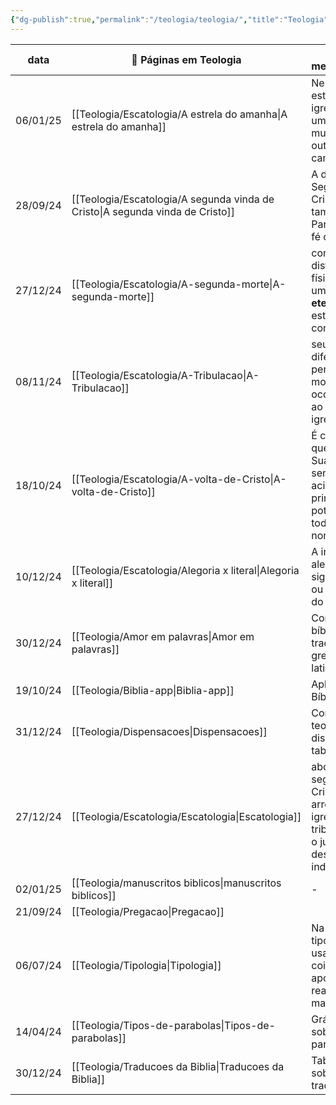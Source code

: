 ```yaml
---
{"dg-publish":true,"permalink":"/teologia/teologia/","title":"Teologia","metatags":{"description":"Estudos teológicos da Bíblia"},"pinned":true,"updated":"2025-01-19T17:59:34.812-03:00"}
---
```




| data     | 📖 Páginas em Teologia                                                           | dg-metatags.description                                                                                                                                   |
| -------- | -------------------------------------------------------------------------------- | --------------------------------------------------------------------------------------------------------------------------------------------------------- |
| 06/01/25 | [[Teologia/Escatologia/A estrela do amanha\|A estrela do amanha]]             | Nesta visão, Jesus está prometendo à igreja que ela será uma luz para o mundo e guiará os outros em seu caminho.                                          |
| 28/09/24 | [[Teologia/Escatologia/A segunda vinda de Cristo\|A segunda vinda de Cristo]] | A doutrina do Segundo Advento de Cristo, conhecida também como Parousia, é central na fé cristã                                                           |
| 27/12/24 | [[Teologia/Escatologia/A-segunda-morte\|A-segunda-morte]]                     | como um evento distinto da morte física, representando uma **separação eterna de Deus** e um estado de condenação.                                        |
| 08/11/24 | [[Teologia/Escatologia/A-Tribulacao\|A-Tribulacao]]                           | seus propósitos e diferentes perspectivas sobre o momento em que ela ocorrerá em relação ao arrebatamento da igreja.                                      |
| 18/10/24 | [[Teologia/Escatologia/A-volta-de-Cristo\|A-volta-de-Cristo]]                 | É chegada a hora em que Cristo ocupa a Sua devida posição, sendo glorificado acima dos principados e potestades, e sobre todo o nome que se nomeia        |
| 10/12/24 | [[Teologia/Escatologia/Alegoria x literal\|Alegoria x literal]]               | A interpretação alegórica busca um significado simbólico ou espiritual por trás do texto literal                                                          |
| 30/12/24 | [[Teologia/Amor em palavras\|Amor em palavras]]                               | Como a palavra bíblica amor foi traduzida a partir do grego, hebraico e latim                                                                             |
| 19/10/24 | [[Teologia/Biblia-app\|Biblia-app]]                                           | Aplicativo para ler a Bíblia                                                                                                                              |
| 31/12/24 | [[Teologia/Dispensacoes\|Dispensacoes]]                                       | Comparação da teoria das eras ou dispensações em tabela                                                                                                   |
| 27/12/24 | [[Teologia/Escatologia/Escatologia\|Escatologia]]                             | aborda temas como A segunda vinda de Cristo, o arrebatamento da igreja, a grande tribulação, o milênio, o juízo final, e o destino eterno dos indivíduos. |
| 02/01/25 | [[Teologia/manuscritos biblicos\|manuscritos biblicos]]                       | \-                                                                                                                                                        |
| 21/09/24 | [[Teologia/Pregacao\|Pregacao]]                                               |                                                                                                                                                           |
| 06/07/24 | [[Teologia/Tipologia\|Tipologia]]                                             | Na profecia bíblica, tipos e antítipos são usados para mostrar coisas prefiguram e apontam para realidades maiores e mais completas                       |
| 14/04/24 | [[Teologia/Tipos-de-parabolas\|Tipos-de-parabolas]]                           | Gráfico comparativo sobre os tipos de parábolas bíblicas                                                                                                  |
| 30/12/24 | [[Teologia/Traducoes da Biblia\|Traducoes da Biblia]]                         | Tabelas e ilustrações sobre o histórico de traduções da Bíblia                                                                                            |

